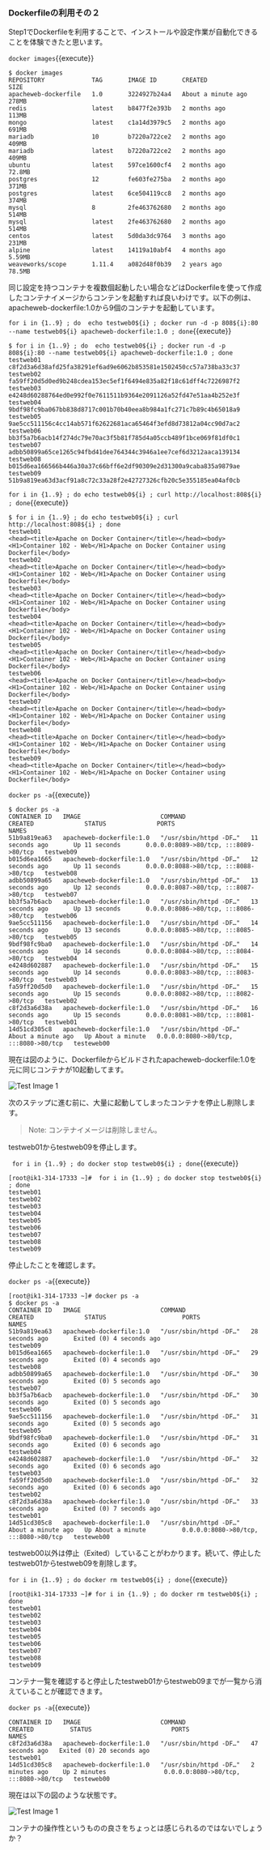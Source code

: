 ### Dockerfileの利用その２

Step1でDockerfileを利用することで、インストールや設定作業が自動化できることを体験できたと思います。

 `docker images`{{execute}}
 
```text
$ docker images
REPOSITORY             TAG       IMAGE ID       CREATED              SIZE
apacheweb-dockerfile   1.0       3224927b24a4   About a minute ago   278MB
redis                  latest    b8477f2e393b   2 months ago         113MB
mongo                  latest    c1a14d3979c5   2 months ago         691MB
mariadb                10        b7220a722ce2   2 months ago         409MB
mariadb                latest    b7220a722ce2   2 months ago         409MB
ubuntu                 latest    597ce1600cf4   2 months ago         72.8MB
postgres               12        fe603fe275ba   2 months ago         371MB
postgres               latest    6ce504119cc8   2 months ago         374MB
mysql                  8         2fe463762680   2 months ago         514MB
mysql                  latest    2fe463762680   2 months ago         514MB
centos                 latest    5d0da3dc9764   3 months ago         231MB
alpine                 latest    14119a10abf4   4 months ago         5.59MB
weaveworks/scope       1.11.4    a082d48f0b39   2 years ago          78.5MB
```

同じ設定を持つコンテナを複数個起動したい場合などはDockerfileを使って作成したコンテナイメージからコンテンを起動すれば良いわけです。以下の例は、apacheweb-dockerfile:1.0から9個のコンテナを起動しています。


` for i in {1..9} ; do  echo testweb0${i} ; docker run -d -p 808${i}:80 --name testweb0${i} apacheweb-dockerfile:1.0 ; done `{{execute}}

```text
$ for i in {1..9} ; do  echo testweb0${i} ; docker run -d -p 808${i}:80 --name testweb0${i} apacheweb-dockerfile:1.0 ; done
testweb01
c8f2d3a6d38afd25fa38291ef6ad9e6062b853581e1502450cc57a738ba33c37
testweb02
fa59ff20d5d0ed9b248cdea153ec5ef1f6494e835a82f18c61dff4c7226987f2
testweb03
e4248d60288764ed0e992f0e7611511b9364e2091126a52fd47e51aa4b252e3f
testweb04
9bdf98fc9ba067bb838d8717c001b70b40eea8b984a1fc271c7b89c4b65018a9
testweb05
9ae5cc511156c4cc14ab571f62622681aca65464f3efd8d73812a04cc90d7ac2
testweb06
bb3f5a7b6acb14f274dc79e70ac3f5b81f785d4a05ccb489f1bce069f81df0c1
testweb07
adbb50899a65ce1265c94fbd41dee764344c3946a1ee7cef6d3212aaca139134
testweb08
b015d6ea166566b446a30a37c66bff6e2df90309e2d31300a9caba835a9879ae
testweb09
51b9a819ea63d3acf91a8c72c33a28f2e42727326cfb20c5e355185ea04af0cb
```

`for i in {1..9} ; do echo testweb0${i} ; curl http://localhost:808${i} ; done`{{execute}}

```text
$ for i in {1..9} ; do echo testweb0${i} ; curl http://localhost:808${i} ; done
testweb01
<head><title>Apache on Docker Container</title></head><body><H1>Container 102 - Web</H1>Apache on Docker Container using Dockerfile</body>
testweb02
<head><title>Apache on Docker Container</title></head><body><H1>Container 102 - Web</H1>Apache on Docker Container using Dockerfile</body>
testweb03
<head><title>Apache on Docker Container</title></head><body><H1>Container 102 - Web</H1>Apache on Docker Container using Dockerfile</body>
testweb04
<head><title>Apache on Docker Container</title></head><body><H1>Container 102 - Web</H1>Apache on Docker Container using Dockerfile</body>
testweb05
<head><title>Apache on Docker Container</title></head><body><H1>Container 102 - Web</H1>Apache on Docker Container using Dockerfile</body>
testweb06
<head><title>Apache on Docker Container</title></head><body><H1>Container 102 - Web</H1>Apache on Docker Container using Dockerfile</body>
testweb07
<head><title>Apache on Docker Container</title></head><body><H1>Container 102 - Web</H1>Apache on Docker Container using Dockerfile</body>
testweb08
<head><title>Apache on Docker Container</title></head><body><H1>Container 102 - Web</H1>Apache on Docker Container using Dockerfile</body>
testweb09
<head><title>Apache on Docker Container</title></head><body><H1>Container 102 - Web</H1>Apache on Docker Container using Dockerfile</body>
```

`docker ps -a`{{execute}}

```text
$ docker ps -a
CONTAINER ID   IMAGE                      COMMAND                  CREATED              STATUS              PORTS                                   NAMES
51b9a819ea63   apacheweb-dockerfile:1.0   "/usr/sbin/httpd -DF…"   11 seconds ago       Up 11 seconds       0.0.0.0:8089->80/tcp, :::8089->80/tcp   testweb09
b015d6ea1665   apacheweb-dockerfile:1.0   "/usr/sbin/httpd -DF…"   12 seconds ago       Up 11 seconds       0.0.0.0:8088->80/tcp, :::8088->80/tcp   testweb08
adbb50899a65   apacheweb-dockerfile:1.0   "/usr/sbin/httpd -DF…"   13 seconds ago       Up 12 seconds       0.0.0.0:8087->80/tcp, :::8087->80/tcp   testweb07
bb3f5a7b6acb   apacheweb-dockerfile:1.0   "/usr/sbin/httpd -DF…"   13 seconds ago       Up 13 seconds       0.0.0.0:8086->80/tcp, :::8086->80/tcp   testweb06
9ae5cc511156   apacheweb-dockerfile:1.0   "/usr/sbin/httpd -DF…"   14 seconds ago       Up 13 seconds       0.0.0.0:8085->80/tcp, :::8085->80/tcp   testweb05
9bdf98fc9ba0   apacheweb-dockerfile:1.0   "/usr/sbin/httpd -DF…"   14 seconds ago       Up 14 seconds       0.0.0.0:8084->80/tcp, :::8084->80/tcp   testweb04
e4248d602887   apacheweb-dockerfile:1.0   "/usr/sbin/httpd -DF…"   15 seconds ago       Up 14 seconds       0.0.0.0:8083->80/tcp, :::8083->80/tcp   testweb03
fa59ff20d5d0   apacheweb-dockerfile:1.0   "/usr/sbin/httpd -DF…"   15 seconds ago       Up 15 seconds       0.0.0.0:8082->80/tcp, :::8082->80/tcp   testweb02
c8f2d3a6d38a   apacheweb-dockerfile:1.0   "/usr/sbin/httpd -DF…"   16 seconds ago       Up 15 seconds       0.0.0.0:8081->80/tcp, :::8081->80/tcp   testweb01
14d51cd305c8   apacheweb-dockerfile:1.0   "/usr/sbin/httpd -DF…"   About a minute ago   Up About a minute   0.0.0.0:8080->80/tcp, :::8080->80/tcp   testeweb00
```

現在は図のように、Dockerfileからビルドされたapacheweb-dockerfile:1.0を元に同じコンテナが10起動してます。

![Test Image 1](https://raw.githubusercontent.com/mayumi00/katacoda-scenarios/main/container102/images/image203.png)

次のステップに進む前に、大量に起動してしまったコンテナを停止し削除します。

> Note: コンテナイメージは削除しません。

testweb01からtestweb09を停止します。

` for i in {1..9} ; do docker stop testweb0${i} ; done`{{execute}}

```text
[root@ik1-314-17333 ~]#  for i in {1..9} ; do docker stop testweb0${i} ; done
testweb01
testweb02
testweb03
testweb04
testweb05
testweb06
testweb07
testweb08
testweb09
```

停止したことを確認します。

`docker ps -a`{{execute}}

```text
[root@ik1-314-17333 ~]# docker ps -a
$ docker ps -a
CONTAINER ID   IMAGE                      COMMAND                  CREATED              STATUS                     PORTS                                   NAMES
51b9a819ea63   apacheweb-dockerfile:1.0   "/usr/sbin/httpd -DF…"   28 seconds ago       Exited (0) 4 seconds ago                                           testweb09
b015d6ea1665   apacheweb-dockerfile:1.0   "/usr/sbin/httpd -DF…"   29 seconds ago       Exited (0) 4 seconds ago                                           testweb08
adbb50899a65   apacheweb-dockerfile:1.0   "/usr/sbin/httpd -DF…"   30 seconds ago       Exited (0) 5 seconds ago                                           testweb07
bb3f5a7b6acb   apacheweb-dockerfile:1.0   "/usr/sbin/httpd -DF…"   30 seconds ago       Exited (0) 5 seconds ago                                           testweb06
9ae5cc511156   apacheweb-dockerfile:1.0   "/usr/sbin/httpd -DF…"   31 seconds ago       Exited (0) 5 seconds ago                                           testweb05
9bdf98fc9ba0   apacheweb-dockerfile:1.0   "/usr/sbin/httpd -DF…"   31 seconds ago       Exited (0) 6 seconds ago                                           testweb04
e4248d602887   apacheweb-dockerfile:1.0   "/usr/sbin/httpd -DF…"   32 seconds ago       Exited (0) 6 seconds ago                                           testweb03
fa59ff20d5d0   apacheweb-dockerfile:1.0   "/usr/sbin/httpd -DF…"   32 seconds ago       Exited (0) 6 seconds ago                                           testweb02
c8f2d3a6d38a   apacheweb-dockerfile:1.0   "/usr/sbin/httpd -DF…"   33 seconds ago       Exited (0) 7 seconds ago                                           testweb01
14d51cd305c8   apacheweb-dockerfile:1.0   "/usr/sbin/httpd -DF…"   About a minute ago   Up About a minute          0.0.0.0:8080->80/tcp, :::8080->80/tcp   testeweb00
```

testweb00以外は停止（Exited）していることがわかります。続いて、停止したtestweb01からtestweb09を削除します。

`for i in {1..9} ; do docker rm testweb0${i} ; done`{{execute}}

```text
[root@ik1-314-17333 ~]# for i in {1..9} ; do docker rm testweb0${i} ; done
testweb01
testweb02
testweb03
testweb04
testweb05
testweb06
testweb07
testweb08
testweb09
```
コンテナ一覧を確認すると停止したtestweb01からtestweb09までが一覧から消えていることが確認できます。

`docker ps -a`{{execute}}

```text
CONTAINER ID   IMAGE                      COMMAND                  CREATED          STATUS                      PORTS                                   NAMES
c8f2d3a6d38a   apacheweb-dockerfile:1.0   "/usr/sbin/httpd -DF…"   47 seconds ago   Exited (0) 20 seconds ago                                           testweb01
14d51cd305c8   apacheweb-dockerfile:1.0   "/usr/sbin/httpd -DF…"   2 minutes ago    Up 2 minutes                0.0.0.0:8080->80/tcp, :::8080->80/tcp   testeweb00
```
現在は以下の図のような状態です。

![Test Image 1](https://raw.githubusercontent.com/mayumi00/katacoda-scenarios/main/container102/images/image204.png)

コンテナの操作性というものの良さをちょっとは感じられるのではないでしょうか？

